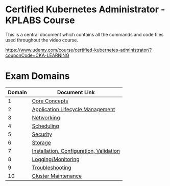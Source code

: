 # Certified Kubernetes Administrator - KPLABS Course

This is a central document which contains all the commands and code files used throughout the video course. 

https://www.udemy.com/course/certified-kubernetes-administrator/?couponCode=CKA-LEARNING


# Exam Domains

| Domain | Document Link |
| ------ | ------ |
| 1 | [Core Concepts][PlDa] |
| 2 | [Application Lifecycle Management][PlDb] |
| 3 | [Networking][PlDc] 
| 4 | [Scheduling][PlDd] |
| 5 | [Security][PlDe] |
| 6 | [Storage][PlDf] |
| 7 | [Installation, Configuration, Validation][PlDg] |
| 8 | [Logging/Monitoring][PlDh] |
| 9 | [Troubleshooting][PlDi] |
| 10 | [Cluster Maintenance][PlDj] |


   [PlDa]: <https://github.com/zealvora/certified-kubernetes-administrator/tree/master/Domain%201%20-%20Core%20Concepts>
   [PlDb]: <https://github.com/zealvora/certified-kubernetes-administrator/tree/master/Domain%202%20-%20Application%20LifeCycle%20Management>
   [PlDc]: <https://github.com/zealvora/certified-kubernetes-administrator/tree/master/Domain%203%20-%20Networking>
   [PlDd]: <https://github.com/zealvora/certified-kubernetes-administrator/tree/master/Domain%204%20-%20Scheduling>
   [PlDe]: <https://github.com/zealvora/certified-kubernetes-administrator/tree/master/Domain%205%20-%20Security>
   [PlDf]: <https://github.com/zealvora/certified-kubernetes-administrator/tree/master/Domain%206%20-%20Storage>
   [PlDg]: <https://github.com/zealvora/certified-kubernetes-administrator/tree/master/Domain%207%20-%20Installation%2CConfiguration%2CValidation>
   [PlDh]: <https://github.com/zealvora/certified-kubernetes-administrator/tree/master/Domain%208%20-%20Logging%20and%20Monitoring>
   [PlDi]: <https://github.com/zealvora/certified-kubernetes-administrator/tree/master/Domain%209%20-%20Troubleshooting>
   [PlDj]: <https://github.com/zealvora/certified-kubernetes-administrator/tree/master/Domain%2010%20-%20Cluster%20Maintenance>
